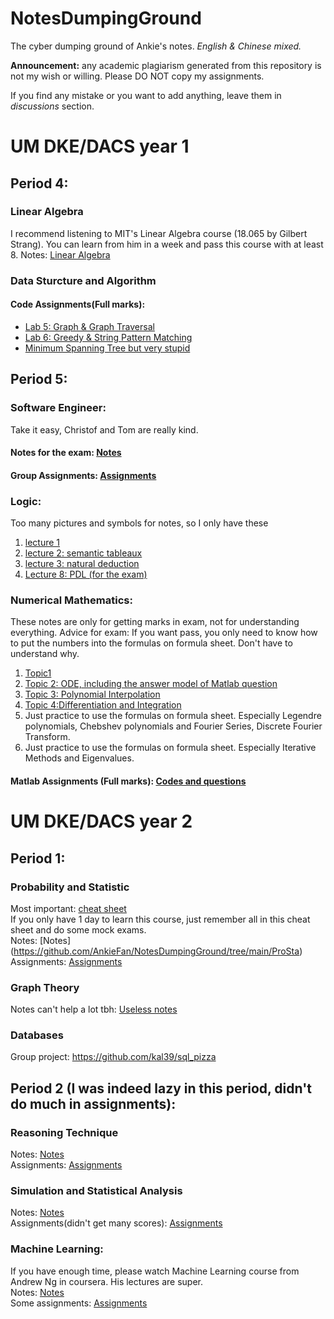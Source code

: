 # NotesDumpingGround
The cyber dumping ground of Ankie's notes. *English & Chinese mixed.*  

**Announcement:** any academic plagiarism generated from this repository is not my wish or willing. Please DO NOT copy my assignments.

If you find any mistake or you want to add anything, leave them in *discussions* section.

# UM DKE/DACS year 1
## Period 4:
### Linear Algebra
I recommend listening to MIT's Linear Algebra course (18.065 by Gilbert Strang). You can learn from him in a week and pass this course with at least 8.
Notes: [Linear Algebra](https://github.com/AnkieFan/NotesDumpingGround/tree/main/LinearAlgebra/NotesFromMITCourse.pdf)

### Data Sturcture and Algorithm
  #### Code Assignments(Full marks):
  + [Lab 5: Graph & Graph Traversal](https://github.com/AnkieFan/NotesDumpingGround/tree/main/DSA/lab5/src)
  + [Lab 6: Greedy & String Pattern Matching](https://github.com/AnkieFan/NotesDumpingGround/tree/main/DSA/lab6/src)
  + [Minimum Spanning Tree but very stupid](https://github.com/AnkieFan/NotesDumpingGround/tree/main/DSA/MST/src)
  
## Period 5:
### Software Engineer:
Take it easy, Christof and Tom are really kind.  
  #### Notes for the exam: [Notes](https://github.com/AnkieFan/NotesDumpingGround/tree/main/SE)
  #### Group Assignments: [Assignments](https://github.com/AnkieFan/NotesDumpingGround/blob/main/SE/Assignments)

### Logic:
  Too many pictures and symbols for notes, so I only have these  
  1. [lecture 1](https://github.com/AnkieFan/NotesDumpingGround/blob/main/Logic/lec1.md)
  2. [lecture 2: semantic tableaux](https://github.com/AnkieFan/NotesDumpingGround/blob/main/Logic/Lec2.md)
  3. [lecture 3: natural deduction](https://github.com/AnkieFan/NotesDumpingGround/blob/main/Logic/Lec3.md)
  4. [Lecture 8: PDL (for the exam)](https://github.com/AnkieFan/NotesDumpingGround/blob/main/Logic/Lec8.md)
  
### Numerical Mathematics:
  These notes are only for getting marks in exam, not for understanding everything.
  Advice for exam: If you want pass, you only need to know how to put the numbers into the formulas on formula sheet. Don't have to understand why.
  1. [Topic1](https://github.com/AnkieFan/NotesDumpingGround/blob/main/Numerical%20Math/Topic1.md)
  2. [Topic 2: ODE, including the answer model of Matlab question](https://github.com/AnkieFan/NotesDumpingGround/blob/main/Numerical%20Math/Topic2.md)
  3. [Topic 3: Polynomial Interpolation](https://github.com/AnkieFan/NotesDumpingGround/blob/main/Numerical%20Math/Topic3.md)
  4. [Topic 4:Differentiation and Integration](https://github.com/AnkieFan/NotesDumpingGround/blob/main/Numerical%20Math/Topic4.md)
  5. Just practice to use the formulas on formula sheet. Especially Legendre polynomials, Chebshev polynomials and Fourier Series, Discrete Fourier Transform.
  6. Just practice to use the formulas on formula sheet. Especially Iterative Methods and Eigenvalues.
  #### Matlab Assignments (Full marks): [Codes and questions](https://github.com/AnkieFan/NotesDumpingGround/tree/main/Numerical%20Math/matlabAssign)

# UM DKE/DACS year 2
## Period 1:
### Probability and Statistic
  Most important: [cheat sheet](https://github.com/AnkieFan/NotesDumpingGround/blob/main/ProSta/cheatsheet.md)  
  If you only have 1 day to learn this course, just remember all in this cheat sheet and do some mock exams.  
  Notes: [Notes] (https://github.com/AnkieFan/NotesDumpingGround/tree/main/ProSta)  
  Assignments: [Assignments](https://github.com/AnkieFan/NotesDumpingGround/tree/main/ProSta/assigns)  
  
### Graph Theory
  Notes can't help a lot tbh: [Useless notes](https://github.com/AnkieFan/NotesDumpingGround/tree/main/GraphTheory)  

### Databases
Group project: https://github.com/kal39/sql_pizza

## Period 2 (I was indeed lazy in this period, didn't do much in assignments):
### Reasoning Technique
  Notes: [Notes](https://github.com/AnkieFan/NotesDumpingGround/tree/main/RT)  
  Assignments: [Assignments](https://github.com/AnkieFan/NotesDumpingGround/tree/main/RT/assign)  
  
### Simulation and Statistical Analysis
  Notes: [Notes](https://github.com/AnkieFan/NotesDumpingGround/tree/main/SSA)   
  Assignments(didn't get many scores): [Assignments](https://github.com/AnkieFan/NotesDumpingGround/tree/main/SSA/assign)  

### Machine Learning:
  If you have enough time, please watch Machine Learning course from Andrew Ng in coursera. His lectures are super.  
  Notes: [Notes](https://github.com/AnkieFan/NotesDumpingGround/tree/main/ML)  
  Some assignments: [Assignments](https://github.com/AnkieFan/NotesDumpingGround/tree/main/ML/assigns)  
